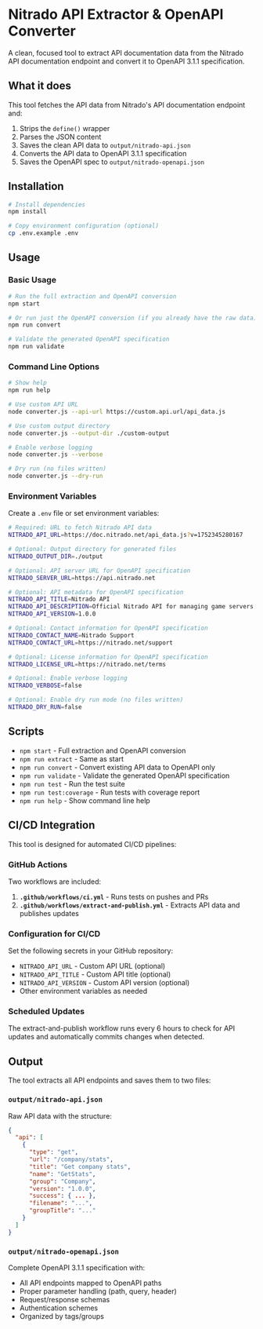 # Nitrado API Extractor & OpenAPI Converter

A clean, focused tool to extract API documentation data from the Nitrado API documentation endpoint and convert it to OpenAPI 3.1.1 specification.

## What it does

This tool fetches the API data from Nitrado's API documentation endpoint and:

1. Strips the `define()` wrapper
2. Parses the JSON content 
3. Saves the clean API data to `output/nitrado-api.json`
4. Converts the API data to OpenAPI 3.1.1 specification
5. Saves the OpenAPI spec to `output/nitrado-openapi.json`

## Installation

```bash
# Install dependencies
npm install

# Copy environment configuration (optional)
cp .env.example .env
```

## Usage

### Basic Usage

```bash
# Run the full extraction and OpenAPI conversion
npm start

# Or run just the OpenAPI conversion (if you already have the raw data)
npm run convert

# Validate the generated OpenAPI specification
npm run validate
```

### Command Line Options

```bash
# Show help
npm run help

# Use custom API URL
node converter.js --api-url https://custom.api.url/api_data.js

# Use custom output directory
node converter.js --output-dir ./custom-output

# Enable verbose logging
node converter.js --verbose

# Dry run (no files written)
node converter.js --dry-run
```

### Environment Variables

Create a `.env` file or set environment variables:

```bash
# Required: URL to fetch Nitrado API data
NITRADO_API_URL=https://doc.nitrado.net/api_data.js?v=1752345280167

# Optional: Output directory for generated files
NITRADO_OUTPUT_DIR=./output

# Optional: API server URL for OpenAPI specification
NITRADO_SERVER_URL=https://api.nitrado.net

# Optional: API metadata for OpenAPI specification
NITRADO_API_TITLE=Nitrado API
NITRADO_API_DESCRIPTION=Official Nitrado API for managing game servers, domains, and other services
NITRADO_API_VERSION=1.0.0

# Optional: Contact information for OpenAPI specification
NITRADO_CONTACT_NAME=Nitrado Support
NITRADO_CONTACT_URL=https://nitrado.net/support

# Optional: License information for OpenAPI specification
NITRADO_LICENSE_URL=https://nitrado.net/terms

# Optional: Enable verbose logging
NITRADO_VERBOSE=false

# Optional: Enable dry run mode (no files written)
NITRADO_DRY_RUN=false
```

## Scripts

- `npm start` - Full extraction and OpenAPI conversion
- `npm run extract` - Same as start  
- `npm run convert` - Convert existing API data to OpenAPI only
- `npm run validate` - Validate the generated OpenAPI specification
- `npm run test` - Run the test suite
- `npm run test:coverage` - Run tests with coverage report
- `npm run help` - Show command line help

## CI/CD Integration

This tool is designed for automated CI/CD pipelines:

### GitHub Actions

Two workflows are included:

1. **`.github/workflows/ci.yml`** - Runs tests on pushes and PRs
2. **`.github/workflows/extract-and-publish.yml`** - Extracts API data and publishes updates

### Configuration for CI/CD

Set the following secrets in your GitHub repository:

- `NITRADO_API_URL` - Custom API URL (optional)
- `NITRADO_API_TITLE` - Custom API title (optional)
- `NITRADO_API_VERSION` - Custom API version (optional)
- Other environment variables as needed

### Scheduled Updates

The extract-and-publish workflow runs every 6 hours to check for API updates and automatically commits changes when detected.

## Output

The tool extracts all API endpoints and saves them to two files:

### `output/nitrado-api.json`
Raw API data with the structure:

```json
{
  "api": [
    {
      "type": "get",
      "url": "/company/stats", 
      "title": "Get company stats",
      "name": "GetStats",
      "group": "Company",
      "version": "1.0.0",
      "success": { ... },
      "filename": "...",
      "groupTitle": "..."
    }
  ]
}
```

### `output/nitrado-openapi.json`
Complete OpenAPI 3.1.1 specification with:
- All API endpoints mapped to OpenAPI paths
- Proper parameter handling (path, query, header)
- Request/response schemas
- Authentication schemes
- Organized by tags/groups

